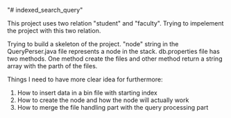 "# indexed_search_query" 

This project uses two relation "student" and "faculty". Trying to impelement the project with this two relation.

Trying to build a skeleton of the project. "node" string in the QueryPerser.java file represents a node in the stack. db.properties file has two methods. One method create the files and other method return a string array with the parth of the files.

Things I need to have more clear idea for furthermore:
1. How to insert data in a bin file with starting index
2. How to create the node and how the node will actually work
3. How to merge the file handling part with the query processing part
